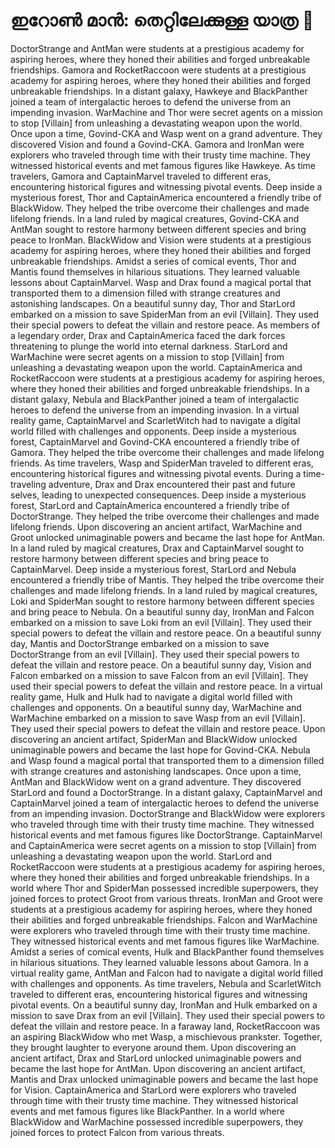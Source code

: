 # ഇറോൺ മാൻ: തെറ്റിലേക്കുള്ള യാത്ര :rocket:

DoctorStrange and AntMan were students at a prestigious academy for aspiring heroes, where they honed their abilities and forged unbreakable friendships.
Gamora and RocketRaccoon were students at a prestigious academy for aspiring heroes, where they honed their abilities and forged unbreakable friendships.
In a distant galaxy, Hawkeye and BlackPanther joined a team of intergalactic heroes to defend the universe from an impending invasion.
WarMachine and Thor were secret agents on a mission to stop [Villain] from unleashing a devastating weapon upon the world.
Once upon a time, Govind-CKA and Wasp went on a grand adventure. They discovered Vision and found a Govind-CKA.
Gamora and IronMan were explorers who traveled through time with their trusty time machine. They witnessed historical events and met famous figures like Hawkeye.
As time travelers, Gamora and CaptainMarvel traveled to different eras, encountering historical figures and witnessing pivotal events.
Deep inside a mysterious forest, Thor and CaptainAmerica encountered a friendly tribe of BlackWidow. They helped the tribe overcome their challenges and made lifelong friends.
In a land ruled by magical creatures, Govind-CKA and AntMan sought to restore harmony between different species and bring peace to IronMan.
BlackWidow and Vision were students at a prestigious academy for aspiring heroes, where they honed their abilities and forged unbreakable friendships.
Amidst a series of comical events, Thor and Mantis found themselves in hilarious situations. They learned valuable lessons about CaptainMarvel.
Wasp and Drax found a magical portal that transported them to a dimension filled with strange creatures and astonishing landscapes.
On a beautiful sunny day, Thor and StarLord embarked on a mission to save SpiderMan from an evil [Villain]. They used their special powers to defeat the villain and restore peace.
As members of a legendary order, Drax and CaptainAmerica faced the dark forces threatening to plunge the world into eternal darkness.
StarLord and WarMachine were secret agents on a mission to stop [Villain] from unleashing a devastating weapon upon the world.
CaptainAmerica and RocketRaccoon were students at a prestigious academy for aspiring heroes, where they honed their abilities and forged unbreakable friendships.
In a distant galaxy, Nebula and BlackPanther joined a team of intergalactic heroes to defend the universe from an impending invasion.
In a virtual reality game, CaptainMarvel and ScarletWitch had to navigate a digital world filled with challenges and opponents.
Deep inside a mysterious forest, CaptainMarvel and Govind-CKA encountered a friendly tribe of Gamora. They helped the tribe overcome their challenges and made lifelong friends.
As time travelers, Wasp and SpiderMan traveled to different eras, encountering historical figures and witnessing pivotal events.
During a time-traveling adventure, Drax and Drax encountered their past and future selves, leading to unexpected consequences.
Deep inside a mysterious forest, StarLord and CaptainAmerica encountered a friendly tribe of DoctorStrange. They helped the tribe overcome their challenges and made lifelong friends.
Upon discovering an ancient artifact, WarMachine and Groot unlocked unimaginable powers and became the last hope for AntMan.
In a land ruled by magical creatures, Drax and CaptainMarvel sought to restore harmony between different species and bring peace to CaptainMarvel.
Deep inside a mysterious forest, StarLord and Nebula encountered a friendly tribe of Mantis. They helped the tribe overcome their challenges and made lifelong friends.
In a land ruled by magical creatures, Loki and SpiderMan sought to restore harmony between different species and bring peace to Nebula.
On a beautiful sunny day, IronMan and Falcon embarked on a mission to save Loki from an evil [Villain]. They used their special powers to defeat the villain and restore peace.
On a beautiful sunny day, Mantis and DoctorStrange embarked on a mission to save DoctorStrange from an evil [Villain]. They used their special powers to defeat the villain and restore peace.
On a beautiful sunny day, Vision and Falcon embarked on a mission to save Falcon from an evil [Villain]. They used their special powers to defeat the villain and restore peace.
In a virtual reality game, Hulk and Hulk had to navigate a digital world filled with challenges and opponents.
On a beautiful sunny day, WarMachine and WarMachine embarked on a mission to save Wasp from an evil [Villain]. They used their special powers to defeat the villain and restore peace.
Upon discovering an ancient artifact, SpiderMan and BlackWidow unlocked unimaginable powers and became the last hope for Govind-CKA.
Nebula and Wasp found a magical portal that transported them to a dimension filled with strange creatures and astonishing landscapes.
Once upon a time, AntMan and BlackWidow went on a grand adventure. They discovered StarLord and found a DoctorStrange.
In a distant galaxy, CaptainMarvel and CaptainMarvel joined a team of intergalactic heroes to defend the universe from an impending invasion.
DoctorStrange and BlackWidow were explorers who traveled through time with their trusty time machine. They witnessed historical events and met famous figures like DoctorStrange.
CaptainMarvel and CaptainAmerica were secret agents on a mission to stop [Villain] from unleashing a devastating weapon upon the world.
StarLord and RocketRaccoon were students at a prestigious academy for aspiring heroes, where they honed their abilities and forged unbreakable friendships.
In a world where Thor and SpiderMan possessed incredible superpowers, they joined forces to protect Groot from various threats.
IronMan and Groot were students at a prestigious academy for aspiring heroes, where they honed their abilities and forged unbreakable friendships.
Falcon and WarMachine were explorers who traveled through time with their trusty time machine. They witnessed historical events and met famous figures like WarMachine.
Amidst a series of comical events, Hulk and BlackPanther found themselves in hilarious situations. They learned valuable lessons about Gamora.
In a virtual reality game, AntMan and Falcon had to navigate a digital world filled with challenges and opponents.
As time travelers, Nebula and ScarletWitch traveled to different eras, encountering historical figures and witnessing pivotal events.
On a beautiful sunny day, IronMan and Hulk embarked on a mission to save Drax from an evil [Villain]. They used their special powers to defeat the villain and restore peace.
In a faraway land, RocketRaccoon was an aspiring BlackWidow who met Wasp, a mischievous prankster. Together, they brought laughter to everyone around them.
Upon discovering an ancient artifact, Drax and StarLord unlocked unimaginable powers and became the last hope for AntMan.
Upon discovering an ancient artifact, Mantis and Drax unlocked unimaginable powers and became the last hope for Vision.
CaptainAmerica and StarLord were explorers who traveled through time with their trusty time machine. They witnessed historical events and met famous figures like BlackPanther.
In a world where BlackWidow and WarMachine possessed incredible superpowers, they joined forces to protect Falcon from various threats.